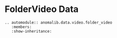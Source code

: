 # FolderVideo Data

```{eval-rst}
.. automodule:: anomalib.data.video.folder_video
   :members:
   :show-inheritance:
```

